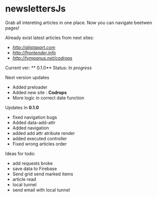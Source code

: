 #  newslettersJs

Grab all intereting articles in one place. Now you can navigate beetwen pages!

Already exist latest articles from next sites:

* *http://alistapart.com*
* *http://frontender.info*
* *http://tympanus.net/codrops*

Current ver: ** 0.1.0** Status: *In progress*

Next version updates

* Added preloader
* Added new site : **Codrops**
* More logic in correct date function

Updates In **0.1.0**

* fixed navigation bugs
* Added data-add-attr
* Added navigation
* added add attr atribute render
* added executed controller
* Fixed wrong articles order

Ideas for todo:

* add requests broke
* save data to Firebase
* Send grid send marked items
* article read
* local tunnel
* send email with local tunnel